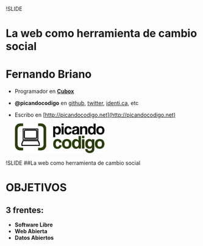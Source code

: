 !SLIDE

# La web como herramienta de cambio social #

<!SLIDE bullets incremental transition=fade>
# Fernando Briano #

 * Programador en **[Cubox](http://cuboxlabs.com)**

 * **@picandocodigo** en [github](http://github.com/picandocodigo), [twitter](http://twitter.com/picandocodigo), [identi.ca](http://identi.ca/picandocodigo), etc

 * Escribo en [http://picandocodigo.net](http://picandocodigo.net)
  
	 ![Picando Código](picandocodigo.png)

!SLIDE
##La web como herramienta de cambio social

# OBJETIVOS

<!SLIDE bullets incremental transition=fade>
## 3 frentes:

* **Software Libre**
* **Web Abierta**
* **Datos Abiertos**